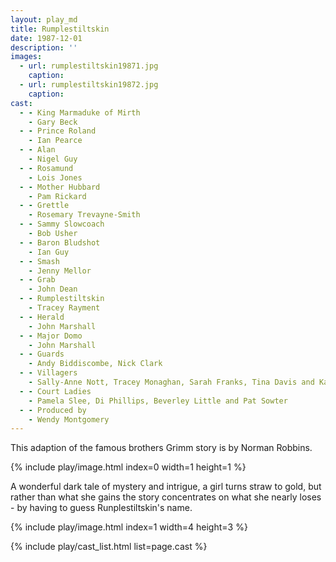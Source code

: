 ```yaml
---
layout: play_md
title: Rumplestiltskin
date: 1987-12-01
description: ''
images:
  - url: rumplestiltskin19871.jpg
    caption:
  - url: rumplestiltskin19872.jpg
    caption:
cast:
  - - King Marmaduke of Mirth
    - Gary Beck
  - - Prince Roland
    - Ian Pearce
  - - Alan
    - Nigel Guy
  - - Rosamund
    - Lois Jones
  - - Mother Hubbard
    - Pam Rickard
  - - Grettle
    - Rosemary Trevayne-Smith
  - - Sammy Slowcoach
    - Bob Usher
  - - Baron Bludshot
    - Ian Guy
  - - Smash
    - Jenny Mellor
  - - Grab
    - John Dean
  - - Rumplestiltskin
    - Tracey Rayment
  - - Herald
    - John Marshall
  - - Major Domo
    - John Marshall
  - - Guards
    - Andy Biddiscombe, Nick Clark
  - - Villagers
    - Sally-Anne Nott, Tracey Monaghan, Sarah Franks, Tina Davis and Karen Beckett
  - - Court Ladies
    - Pamela Slee, Di Phillips, Beverley Little and Pat Sowter
  - - Produced by
    - Wendy Montgomery
---
```


This adaption of the famous brothers Grimm story is by Norman Robbins.

{% include play/image.html index=0 width=1 height=1 %}

A wonderful dark tale of mystery and intrigue, a girl turns straw to gold, but rather than what she gains the story concentrates on what she nearly loses - by having to guess Runplestiltskin's name.

{% include play/image.html index=1 width=4 height=3 %}

{% include play/cast_list.html list=page.cast %}
